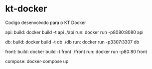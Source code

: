 # kt-docker

Codigo desenvolvido para o KT Docker

api: 
    build: docker build -t api ./api
    run: docker run -p8080:8080 api

db: 
    build: docker build -t db ./db
    run: docker run -p3307:3307 db

front:
    build: docker build -t front ./front
    run: docker run -p80:80 front

compose: docker-compose up